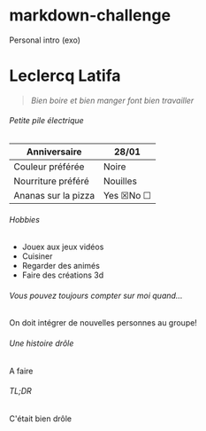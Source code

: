 # markdown-challenge
Personal intro (exo)
# Leclercq Latifa
> *Bien boire et bien manger font bien travailler*
###### Petite pile électrique
|Anniversaire|28/01|
|---|---|
|Couleur préférée|Noire|
|Nourriture préféré |Nouilles|
|Ananas sur la pizza |Yes &#9746;No &#9744;|

 

###### Hobbies
* Jouex aux jeux vidéos
* Cuisiner
* Regarder des animés
* Faire des créations 3d

###### Vous pouvez toujours compter sur moi quand...
On doit intégrer de nouvelles personnes au groupe!

###### Une histoire drôle
A faire

###### TL;DR
C'était bien drôle

